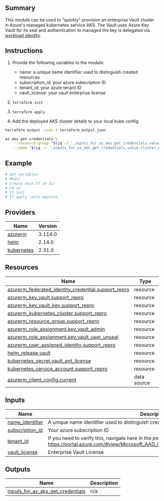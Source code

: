 ## Summary
This module can be used to "quickly" provision an enterprise Vault cluster in Azure's managed kubernetes service AKS. The Vault uses Azure Key Vault for its seal and authentication to managed the key is delegated via [workload identity](https://learn.microsoft.com/en-us/azure/aks/workload-identity-overview?tabs=dotnet).

## Instructions
1. Provide the following variables to the module:
    - name: a unique name identifier used to distinguish created resources
    - subscription_id: your azure subscription ID
    - tenant_id: your azure tenant ID
    - vault_license: your vault enterprise license

2. `terraform init`

3. `terraform apply`

4. Add the deployed AKS cluster details to your local kube config.
```sh
terraform output -json > terraform_output.json

az aks get-credentials \
    --resource-group "$(jq -r '.inputs_for_az_aks_get_credentials.value.resource_group_name' terraform_output.json)" \
    --name "$(jq -r '.inputs_for_az_aks_get_credentials.value.cluster_name' terraform_output.json)"
```

## Example
```sh
# Set variables
# Mkdir
# Create main.tf in dir
# CD in
# tf init
# tf apply -auto-approve
```

## Providers

| Name | Version |
|------|---------|
| <a name="provider_azurerm"></a> [azurerm](#provider\_azurerm) | 3.114.0 |
| <a name="provider_helm"></a> [helm](#provider\_helm) | 2.14.0 |
| <a name="provider_kubernetes"></a> [kubernetes](#provider\_kubernetes) | 2.31.0 |

## Resources

| Name | Type |
|------|------|
| [azurerm_federated_identity_credential.support_repro](https://registry.terraform.io/providers/hashicorp/azurerm/latest/docs/resources/federated_identity_credential) | resource |
| [azurerm_key_vault.support_repro](https://registry.terraform.io/providers/hashicorp/azurerm/latest/docs/resources/key_vault) | resource |
| [azurerm_key_vault_key.support_repro](https://registry.terraform.io/providers/hashicorp/azurerm/latest/docs/resources/key_vault_key) | resource |
| [azurerm_kubernetes_cluster.support_repro](https://registry.terraform.io/providers/hashicorp/azurerm/latest/docs/resources/kubernetes_cluster) | resource |
| [azurerm_resource_group.support_repro](https://registry.terraform.io/providers/hashicorp/azurerm/latest/docs/resources/resource_group) | resource |
| [azurerm_role_assignment.key_vault_admin](https://registry.terraform.io/providers/hashicorp/azurerm/latest/docs/resources/role_assignment) | resource |
| [azurerm_role_assignment.key_vault_user_unseal](https://registry.terraform.io/providers/hashicorp/azurerm/latest/docs/resources/role_assignment) | resource |
| [azurerm_user_assigned_identity.support_repro](https://registry.terraform.io/providers/hashicorp/azurerm/latest/docs/resources/user_assigned_identity) | resource |
| [helm_release.vault](https://registry.terraform.io/providers/hashicorp/helm/latest/docs/resources/release) | resource |
| [kubernetes_secret.vault_ent_license](https://registry.terraform.io/providers/hashicorp/kubernetes/latest/docs/resources/secret) | resource |
| [kubernetes_service_account.support_repro](https://registry.terraform.io/providers/hashicorp/kubernetes/latest/docs/resources/service_account) | resource |
| [azurerm_client_config.current](https://registry.terraform.io/providers/hashicorp/azurerm/latest/docs/data-sources/client_config) | data source |

## Inputs

| Name | Description | Type | Default | Required |
|------|-------------|------|---------|:--------:|
| <a name="input_name_identifier"></a> [name\_identifier](#input\_name\_identifier) | A unique name identifier used to distinguish created resources. | `string` | n/a | yes |
| <a name="input_subscription_id"></a> [subscription\_id](#input\_subscription\_id) | Your azure subscription ID | `string` | n/a | yes |
| <a name="input_tenant_id"></a> [tenant\_id](#input\_tenant\_id) | If you need to verify this, navigate here in the portal: https://portal.azure.com/#view/Microsoft_AAD_IAM/ActiveDirectoryMenuBlade/~/Properties | `string` | n/a | yes |
| <a name="input_vault_license"></a> [vault\_license](#input\_vault\_license) | Enterprise Vault License | `string` | n/a | yes |

## Outputs

| Name | Description |
|------|-------------|
| <a name="output_inputs_for_az_aks_get_credentials"></a> [inputs\_for\_az\_aks\_get\_credentials](#output\_inputs\_for\_az\_aks\_get\_credentials) | n/a |
